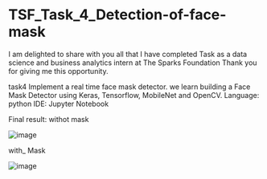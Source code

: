 # TSF_Task_4_Detection-of-face-mask

I am delighted to share with you all that I have completed Task as a data science and business analytics intern at The Sparks Foundation
Thank you for giving me this opportunity.

task4 Implement a real time face mask detector. we learn building a Face Mask Detector using Keras, Tensorflow, MobileNet and OpenCV.
Language: python
IDE: Jupyter Notebook

Final result:
withot mask

![image](https://user-images.githubusercontent.com/74374493/126105401-a72e47d5-8990-49f2-b1b5-188b962a28d4.png)

with_ Mask

![image](https://user-images.githubusercontent.com/74374493/126105432-a2a907b5-9b1c-4404-aedc-4997ed3e6153.png)
